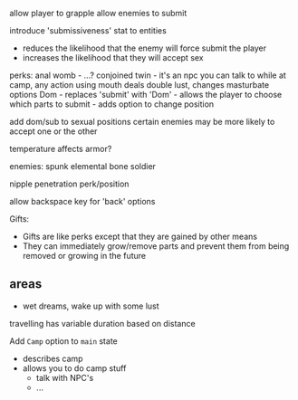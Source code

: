 allow player to grapple
allow enemies to submit

introduce 'submissiveness' stat to entities
 - reduces the likelihood that the enemy will force submit the player
 - increases the likelihood that they will accept sex

perks:
anal womb - ...?
conjoined twin - it's an npc you can talk to while at camp, any action using mouth deals double lust, changes masturbate options
Dom - replaces 'submit' with 'Dom' - allows the player to choose which parts to submit
    - adds option to change position

add dom/sub to sexual positions
certain enemies may be more likely to accept one or the other

temperature affects armor?

enemies:
spunk elemental
bone soldier

nipple penetration perk/position


allow backspace key for 'back' options

Gifts:
- Gifts are like perks except that they are gained by other means
- They can immediately grow/remove parts and prevent them from being removed or growing in the future


## areas
- wet dreams, wake up with some lust

travelling has variable duration based on distance

Add `Camp` option to `main` state
- describes camp
- allows you to do camp stuff
  - talk with NPC's
  - ...

